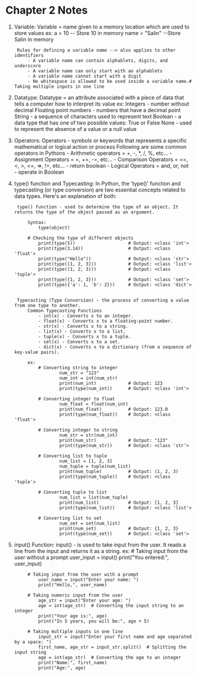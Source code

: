# Chapter 2 Notes

1) Variable:
    Variable = name given to a memory location which are used to store values
        ex:
            a = 10 -- Store 10 in memory
            name = "Salin" --Store Salin in memory

        Rules for defining a variable name --> also applies to other identifiers
            - A variable name can contain alphablets, digits, and underscore
            - A variable name can only start with an alphablets
            - A variable name cannot start with a digit
            - No whitespace is allowed to be used inside a variable name.# Taking multiple inputs in one line

2) Datatype:
    Datatype = an attribute associated with a piece of data that tells a computer how to interpret its value
        ex:
            Integers - number without decimal
            Floating point numbers - numbers that have a decimal point
            String - a sequence of characters used to represent text
            Boolean - a data type that has one of two possible values: True or False
            None - used to represent the absence of a value or a null value

2) Operators:
    Operators - symbols or keywords that represents a specific mathematical or logical action or process
        Following are some common operators in Pythons
            - Arithmetic operators  =    +, -, *, /, %, etc...
            - Assignment Operators  =    =, +=, -=, etc...
            - Comparison Operators  =    ==, <, >, <=, =>, !=, etc... - return boolean
            - Logical Operators     =    and, or, not - operate in Boolean

4) type() function and Typecasting:
    In Python, the 'type()' function and typecasting (or type conversion) are two essential concepts related to data types. Here's an explanation of both:

        type() function - used to determine the type of an object. It returns the type of the object passed as an argument.

            Syntax:
                type(object)

            # Checking the type of different objects
                print(type(5))                    # Output: <class 'int'>
                print(type(3.14))                 # Output: <class 'float'>
                print(type("Hello"))              # Output: <class 'str'>
                print(type([1, 2, 3]))            # Output: <class 'list'>
                print(type((1, 2, 3)))            # Output: <class 'tuple'>
                print(type({1, 2, 3}))            # Output: <class 'set'>
                print(type({'a': 1, 'b': 2}))     # Output: <class 'dict'>


        Typecasting (Type Conversion) - the process of converting a value from one type to another.
            Common Typecasting Functions
                - int(x) - Converts x to an integer.
                - float(x) - Converts x to a floating-point number.
                - str(x) - Converts x to a string.
                - list(x) - Converts x to a list.
                - tuple(x) - Converts x to a tuple.
                - set(x) - Converts x to a set.
                - dict(x) - Converts x to a dictionary (from a sequence of key-value pairs).

            ex:
                # Converting string to integer
                        num_str = "123"
                        num_int = int(num_str)
                        print(num_int)            # Output: 123
                        print(type(num_int))      # Output: <class 'int'>

                # Converting integer to float
                        num_float = float(num_int)
                        print(num_float)          # Output: 123.0
                        print(type(num_float))    # Output: <class 'float'>

                # Converting integer to string
                        num_str = str(num_int)
                        print(num_str)            # Output: "123"
                        print(type(num_str))      # Output: <class 'str'>

                # Converting list to tuple
                        num_list = [1, 2, 3]
                        num_tuple = tuple(num_list)
                        print(num_tuple)          # Output: (1, 2, 3)
                        print(type(num_tuple))    # Output: <class 'tuple'>

                # Converting tuple to list
                        num_list = list(num_tuple)
                        print(num_list)           # Output: [1, 2, 3]
                        print(type(num_list))     # Output: <class 'list'>

                # Converting list to set
                        num_set = set(num_list)
                        print(num_set)            # Output: {1, 2, 3}
                        print(type(num_set))      # Output: <class 'set'>

5) input() Function:
    input() - is used to take input from the user. It reads a line from the input and returns it as a string.
        ex:
            # Taking input from the user without a prompt
                user_input = input()
                print("You entered:", user_input)

            # Taking input from the user with a prompt
                user_name = input("Enter your name: ")
                print("Hello,", user_name)

            # Taking numeric input from the user
                age_str = input("Enter your age: ")
                age = int(age_str)  # Converting the input string to an integer
                print("Your age is:", age)
                print("In 5 years, you will be:", age + 5)

            # Taking multiple inputs in one line
                input_str = input("Enter your first name and age separated by a space: ")
                first_name, age_str = input_str.split()  # Splitting the input string
                age = int(age_str)  # Converting the age to an integer
                print("Name:", first_name)
                print("Age:", age)
